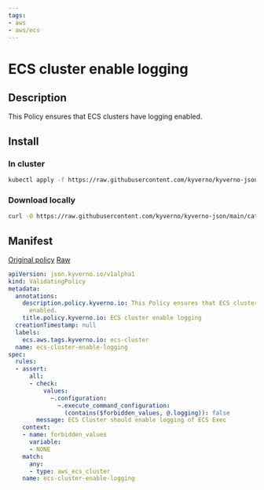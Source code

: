 ```yaml
---
tags:
- aws
- aws/ecs
---
```

# ECS cluster enable logging

## Description

This Policy ensures that ECS clusters have logging enabled.

## Install

### In cluster

```bash
kubectl apply -f https://raw.githubusercontent.com/kyverno/kyverno-json/main/catalog/ecs/ecs-cluster-enable-logging.yaml
```

### Download locally

```bash
curl -O https://raw.githubusercontent.com/kyverno/kyverno-json/main/catalog/ecs/ecs-cluster-enable-logging.yaml
```

## Manifest

[Original policy](https://github.com/kyverno/kyverno-json/blob/main/catalog/ecs/ecs-cluster-enable-logging.yaml)
[Raw](https://raw.githubusercontent.com/kyverno/kyverno-json/main/catalog/ecs/ecs-cluster-enable-logging.yaml)

```yaml
apiVersion: json.kyverno.io/v1alpha1
kind: ValidatingPolicy
metadata:
  annotations:
    description.policy.kyverno.io: This Policy ensures that ECS clusters have logging
      enabled.
    title.policy.kyverno.io: ECS cluster enable logging
  creationTimestamp: null
  labels:
    ecs.aws.tags.kyverno.io: ecs-cluster
  name: ecs-cluster-enable-logging
spec:
  rules:
  - assert:
      all:
      - check:
          values:
            ~.configuration:
              ~.execute_command_configuration:
                (contains($forbidden_values, @.logging)): false
        message: ECS Cluster should enable logging of ECS Exec
    context:
    - name: forbidden_values
      variable:
      - NONE
    match:
      any:
      - type: aws_ecs_cluster
    name: ecs-cluster-enable-logging
```
